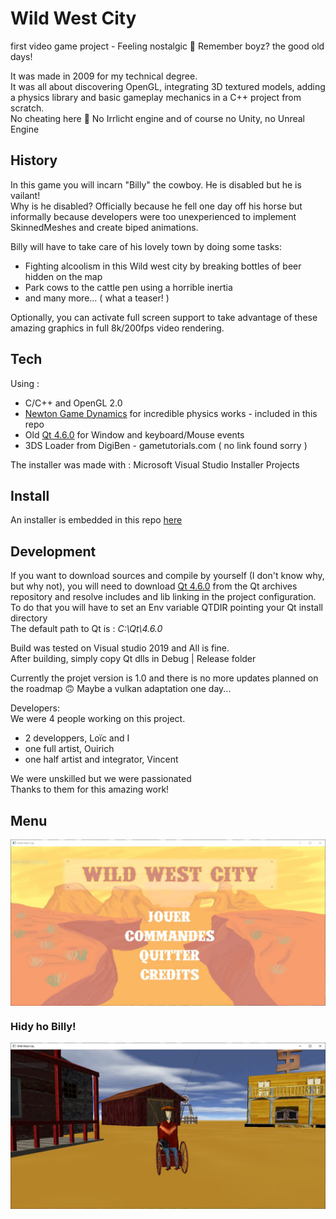# Wild West City
first video game project - Feeling nostalgic 👴 Remember boyz? the good old days! </br>

It was made in 2009 for my technical degree. </br>
It was all about discovering OpenGL, integrating 3D textured models, adding a physics library and basic gameplay mechanics in a C++ project from scratch. </br> 
No cheating here 💪 No Irrlicht engine and of course no Unity, no Unreal Engine

## History
In this game you will incarn "Billy" the cowboy. He is disabled but he is vailant! </br>
Why is he disabled? Officially because he fell one day off his horse but informally because developers were too unexperienced to implement SkinnedMeshes and create biped animations. 

Billy will have to take care of his lovely town by doing some tasks:
- Fighting alcoolism in this Wild west city by breaking bottles of beer hidden on the map
- Park cows to the cattle pen using a horrible inertia
- and many more... ( what a teaser! )

Optionally, you can activate full screen support to take advantage of these amazing graphics in full 8k/200fps video rendering.

## Tech

Using : 
- C/C++ and OpenGL 2.0
- [Newton Game Dynamics](https://github.com/MADEAPPS/newton-dynamics) for incredible physics works - included in this repo
- Old [Qt 4.6.0](https://download.qt.io/archive/qt/4.6/) for Window and keyboard/Mouse events
- 3DS Loader from DigiBen - gametutorials.com ( no link found sorry )

The installer was made with : Microsoft Visual Studio Installer Projects

## Install 

An installer is embedded in this repo [here](https://github.com/raubee/Wild-West-City/releases/download/1.0/Wild.West.City.msi)

## Development

If you want to download sources and compile by yourself (I don't know why, but why not), you will need to download [Qt 4.6.0](https://download.qt.io/archive/qt/4.6/) from the Qt archives repository and resolve includes and lib linking in the project configuration.</br> 
To do that you will have to set an Env variable QTDIR pointing your Qt install directory   
The default path to Qt is : *C:\Qt\4.6.0*

Build was tested on Visual studio 2019 and All is fine.  
After building, simply copy Qt dlls in Debug | Release folder

Currently the projet version is 1.0 and there is no more updates planned on the roadmap 🙃
Maybe a vulkan adaptation one day...

Developers: <br> 
We were 4 people working on this project. 
 - 2 developpers, Loïc and I
 - one full artist, Ouirich
 - one half artist and integrator, Vincent

We were unskilled but we were passionated </br>
Thanks to them for this amazing work!  

## Menu
<img src="./captures/capture01.jpg" style="margin: auto; display: block;" />

### Hidy ho Billy!
<img src="./captures/capture02.jpg" style="margin: auto; display: block;" />
